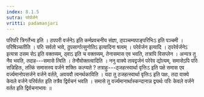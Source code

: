 ```yaml
---
index: 8.1.5
sutra: परेर्वर्जने
vritti: padamanjari
---
```


 परिपरि त्रिगर्तेभ्य इति । ठपपरी वर्जनेऽ इति कर्मप्रवचनीय संज्ञा, ठ्पञ्चम्यपाङ्परिभिःऽ इति पञ्चमी । परिषिञ्चतीति । परिः सर्वतो भावे, ठुपसार्गात्सुनोतिऽ इत्यादिना षत्वम् । परेर्वर्जन इत्यादि । ठ्परेर्वर्जनेऽ इत्यत्रा ठसम सेऽ इति वक्तव्यम्, ठ्वाऽ इति च वक्तव्यम्, तेनासमास एव भवति, तत्रापि विसप्लेन । अन्यत्र तु नैव भवति, तदाह---समासे त्विति । तेनौवोक्तत्वादिति । ननु वाक्ये तावद्वर्जनं परेरेव द्योत्यम्, समासेऽपि परिः सन्निहितः, तत्किं समासस्य वर्जने शक्तिः कल्प्यते ? तत्राहुः---ठ्जहत्स्वार्था वृत्तिःऽ इति पक्षे समास एव वर्ज्यमानोपसर्जने वर्जने वर्तते, अवयवौ त्वनर्थकाविति । यदा तु ठजहत्स्वार्था वृत्तिःऽ इति पक्षः, तदा वाक्ये केवले वर्जने परिर्वर्तत इति तत्रैव द्विर्वचनं भवति । समासे तु वर्ज्यमानार्थास्कन्दानान्न द्व्यर्थः परिः केवले वर्जने वर्तत इति द्विर्वचनाभावः ॥